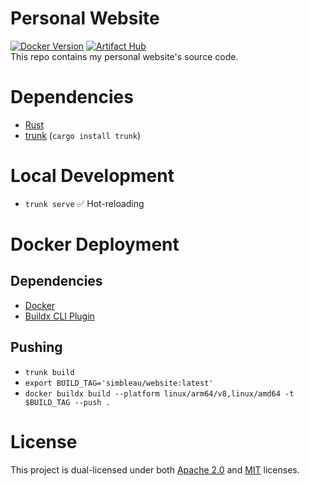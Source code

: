 #  Personal Website
[![Docker Version](https://badgen.net/docker/size/simbleau/website?icon=docker&label=image%20size)](https://hub.docker.com/r/simbleau/website/)
[![Artifact Hub](https://img.shields.io/endpoint?url=https://artifacthub.io/badge/repository/website)](https://artifacthub.io/packages/helm/simbleau/website) \
This repo contains my personal website's source code.

#  Dependencies
-  [Rust](https://www.rust-lang.org/)
-  [trunk](https://trunkrs.dev/) (`cargo install trunk`)

#  Local Development
-  `trunk serve` ✅ Hot-reloading

#  Docker Deployment
##  Dependencies
-  [Docker](https://docker.com)
-  [Buildx CLI Plugin](https://docs.docker.com/buildx/working-with-buildx/)

##  Pushing
-  `trunk build`
-  `export BUILD_TAG='simbleau/website:latest'`
-  `docker buildx build --platform linux/arm64/v8,linux/amd64 -t $BUILD_TAG --push .`

# License
This project is dual-licensed under both [Apache 2.0](LICENSE-APACHE) and [MIT](LICENSE-MIT) licenses.

